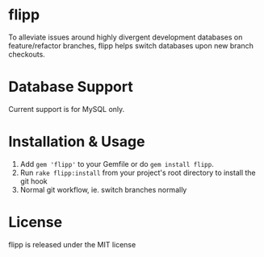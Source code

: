 # flipp

To alleviate issues around highly divergent development databases on feature/refactor branches, flipp helps switch databases upon new branch checkouts.

# Database Support

Current support is for MySQL only.

# Installation & Usage

1. Add `gem 'flipp'` to your Gemfile or do `gem install flipp`.
2. Run `rake flipp:install` from your project's root directory to install the git hook
3. Normal git workflow, ie. switch branches normally

# License

flipp is released under the MIT license